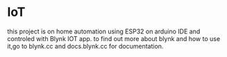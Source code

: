 # IoT

this project is on home automation using ESP32 on arduino IDE and controled with Blynk IOT app. to find out more about blynk and how to use it,go to blynk.cc and docs.blynk.cc for documentation.
